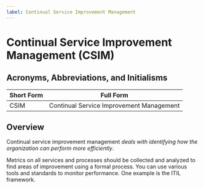 ```yaml
---
label: Continual Service Improvement Management
---
```


# Continual Service Improvement Management (CSIM)

## Acronyms, Abbreviations, and Initialisms

| Short Form | Full Form |
| - | - |
| CSIM | Continual Service Improvement Management |

## Overview

Continual service improvement management *deals with identifying how the organization can perform more efficiently*.

Metrics on all services and processes should be collected and analyzed to find areas of improvement using a formal process. You can use various tools and standards to monitor performance. One example is the ITIL framework.
